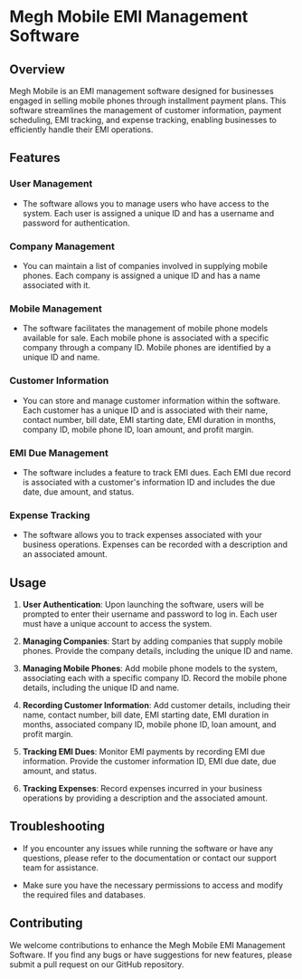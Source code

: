 # Megh Mobile EMI Management Software

## Overview

Megh Mobile is an EMI management software designed for businesses engaged in selling mobile phones through installment payment plans. This software streamlines the management of customer information, payment scheduling, EMI tracking, and expense tracking, enabling businesses to efficiently handle their EMI operations.

## Features

### User Management

- The software allows you to manage users who have access to the system. Each user is assigned a unique ID and has a username and password for authentication.

### Company Management

- You can maintain a list of companies involved in supplying mobile phones. Each company is assigned a unique ID and has a name associated with it.

### Mobile Management

- The software facilitates the management of mobile phone models available for sale. Each mobile phone is associated with a specific company through a company ID. Mobile phones are identified by a unique ID and name.

### Customer Information

- You can store and manage customer information within the software. Each customer has a unique ID and is associated with their name, contact number, bill date, EMI starting date, EMI duration in months, company ID, mobile phone ID, loan amount, and profit margin.

### EMI Due Management

- The software includes a feature to track EMI dues. Each EMI due record is associated with a customer's information ID and includes the due date, due amount, and status.

### Expense Tracking

- The software allows you to track expenses associated with your business operations. Expenses can be recorded with a description and an associated amount.

## Usage

1. **User Authentication**: Upon launching the software, users will be prompted to enter their username and password to log in. Each user must have a unique account to access the system.

2. **Managing Companies**: Start by adding companies that supply mobile phones. Provide the company details, including the unique ID and name.

3. **Managing Mobile Phones**: Add mobile phone models to the system, associating each with a specific company ID. Record the mobile phone details, including the unique ID and name.

4. **Recording Customer Information**: Add customer details, including their name, contact number, bill date, EMI starting date, EMI duration in months, associated company ID, mobile phone ID, loan amount, and profit margin.

5. **Tracking EMI Dues**: Monitor EMI payments by recording EMI due information. Provide the customer information ID, EMI due date, due amount, and status.

6. **Tracking Expenses**: Record expenses incurred in your business operations by providing a description and the associated amount.

## Troubleshooting

- If you encounter any issues while running the software or have any questions, please refer to the documentation or contact our support team for assistance.

- Make sure you have the necessary permissions to access and modify the required files and databases.

## Contributing

We welcome contributions to enhance the Megh Mobile EMI Management Software. If you find any bugs or have suggestions for new features, please submit a pull request on our GitHub repository.
